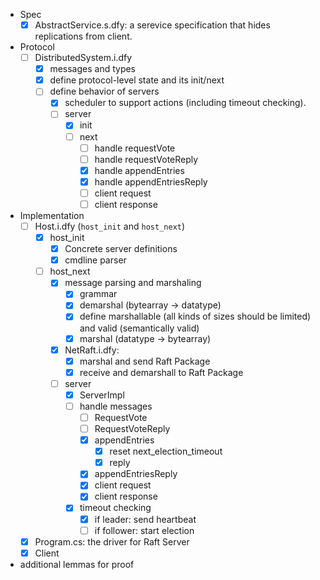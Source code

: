 - Spec
  - [x] AbstractService.s.dfy: a serevice specification that hides replications from client.

- Protocol
  - [ ] DistributedSystem.i.dfy
    - [x] messages and types
    - [x] define protocol-level state and its init/next
    - [ ] define behavior of servers
      - [x] scheduler to support actions (including timeout checking).
      - [ ] server
        - [x] init
        - [ ] next
          - [ ] handle requestVote
          - [ ] handle requestVoteReply
          - [x] handle appendEntries
          - [x] handle appendEntriesReply
          - [ ] client request
          - [ ] client response

- Implementation
  - [ ] Host.i.dfy (`host_init` and `host_next`)
    - [x] host_init
      - [x] Concrete server definitions
      - [x] cmdline parser
    - [ ] host_next
      - [x] message parsing and marshaling
        - [x] grammar
        - [x] demarshal (bytearray -> datatype)
        - [x] define marshallable (all kinds of sizes should be limited) and valid (semantically valid)
        - [x] marshal (datatype -> bytearray)
      - [x] NetRaft.i.dfy: 
        - [x] marshal and send Raft Package
        - [x] receive and demarshall to Raft Package
      - [ ] server
        - [x] ServerImpl
        - [ ] handle messages
          - [ ] RequestVote
          - [ ] RequestVoteReply
          - [x] appendEntries
            - [x] reset next_election_timeout
            - [x] reply
          - [x] appendEntriesReply
          - [x] client request
          - [x] client response
        - [x] timeout checking
          - [x] if leader: send heartbeat
          - [ ] if follower: start election
  - [x] Program.cs: the driver for Raft Server
  - [x] Client

- additional lemmas for proof